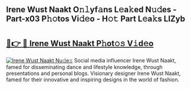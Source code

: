 ## Irene Wust Naakt O𝚗𝚕yf𝚊ns L𝚎a𝚔ed N𝚞𝚍es - Part-x03 P𝚑𝚘tos Vi𝚍𝚎o - H𝚘𝚝 Part L𝚎a𝚔s LIZyb

# <h2><a href="http://kfe1ayd.oniu.top/?m=Irene+Wust+Naakt">🔗👉 🔴 Irene Wust Naakt P𝚑ot𝚘𝚜 V𝚒d𝚎o</a></h2>

[![Irene Wust Naakt Nu𝚍e𝚜](https://i.imgur.com/0qMVB7G.gif)](http://kfe1ayd.oniu.top/?m=Irene+Wust+Naakt)
Social media influencer Irene Wust Naakt, famed for disseminating dance and lifestyle knowledge, through presentations and personal blogs. Visionary designer Irene Wust Naakt, famed for their innovative and inspiring designs in the world of fashion.  
